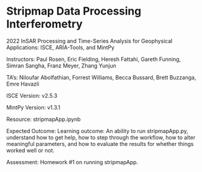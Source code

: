 # Stripmap Data Processing Interferometry
2022 InSAR Processing and Time-Series Analysis for Geophysical Applications: ISCE, ARIA-Tools, and MintPy

Instructors: Paul Rosen, Eric Fielding, Heresh Fattahi, Gareth Funning, Simran Sangha, Franz Meyer, Zhang Yunjun

TA’s: Niloufar Abolfathian, Forrest Williams, Becca Bussard, Brett Buzzanga, Emre Havazli

ISCE Version: v2.5.3

MintPy Version: v1.3.1

Resource: stripmapApp.ipynb

Expected Outcome: Learning outcome: An ability to run stripmapApp.py, understand how to get help, how to step through the workflow, how to alter meaningful parameters, and how to evaluate the results for whether things worked well or not.

Assessment: Homework #1 on running stripmapApp.
